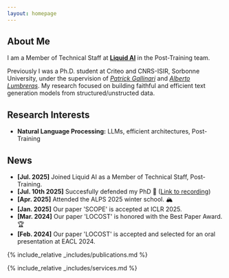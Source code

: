 ```yaml
---
layout: homepage
---
```


## About Me

I am a Member of Technical Staff at [**Liquid AI**](https://www.liquid.ai/) in the Post-Training team.

Previously I was a Ph.D. student at Criteo and CNRS-ISIR, Sorbonne University, under the supervision of [*Patrick Gallinari*](https://pages.isir.upmc.fr/gallinari/) and [*Alberto Lumbreras*](https://albertolumbreras.net/). My research focused on building faithful and efficient text generation models from structured/unstructed data.

## Research Interests

- **Natural Language Processing:** LLMs, efficient architectures, Post-Training

## News

- **[Jul. 2025]** Joined Liquid AI as a Member of Technical Staff, Post-Training.
- **[Jul. 10th 2025]** Succesfully defended my PhD 🎉 ([Link to recording](https://www.youtube.com/live/CYGxEinCOoY))
- **[Apr. 2025]** Attended the ALPS 2025 winter school. 🏔️
- **[Jan. 2025]** Our paper 'SCOPE' is accepted at ICLR 2025.
- **[Mar. 2024]** Our paper 'LOCOST' is honored with the Best Paper Award. :trophy:
- **[Feb. 2024]** Our paper 'LOCOST' is accepted and selected for an oral presentation at EACL 2024.


{% include_relative _includes/publications.md %}

{% include_relative _includes/services.md %}

